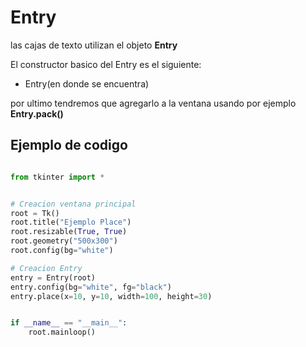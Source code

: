 # Entry

las cajas de texto utilizan el objeto **Entry**

El constructor basico del Entry es el siguiente:

* Entry(en donde se encuentra)

por ultimo tendremos que agregarlo a la ventana usando por ejemplo **Entry.pack()**

## Ejemplo de codigo

```python

from tkinter import *


# Creacion ventana principal
root = Tk()
root.title("Ejemplo Place")
root.resizable(True, True)
root.geometry("500x300")
root.config(bg="white")

# Creacion Entry
entry = Entry(root)
entry.config(bg="white", fg="black")
entry.place(x=10, y=10, width=100, height=30)


if __name__ == "__main__":
    root.mainloop()


```